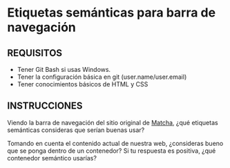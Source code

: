 # Etiquetas semánticas para barra de navegación

## REQUISITOS
- Tener Git Bash si usas Windows.
- Tener la configuración básica en git (user.name/user.email)
- Tener conocimientos básicos de HTML y CSS

## INSTRUCCIONES

Viendo la barra de navegación del sitio original de [Matcha](https://getmatcha.com),
¿qué etiquetas semánticas consideras que serían buenas usar?

Tomando en cuenta el contenido actual de nuestra web, ¿consideras bueno que se
ponga dentro de un contenedor? Si tu respuesta es positiva, ¿qué contenedor
semántico usarías?

